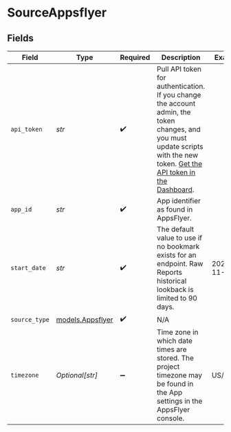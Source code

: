 # SourceAppsflyer


## Fields

| Field                                                                                                                                                                                                                                                 | Type                                                                                                                                                                                                                                                  | Required                                                                                                                                                                                                                                              | Description                                                                                                                                                                                                                                           | Example                                                                                                                                                                                                                                               |
| ----------------------------------------------------------------------------------------------------------------------------------------------------------------------------------------------------------------------------------------------------- | ----------------------------------------------------------------------------------------------------------------------------------------------------------------------------------------------------------------------------------------------------- | ----------------------------------------------------------------------------------------------------------------------------------------------------------------------------------------------------------------------------------------------------- | ----------------------------------------------------------------------------------------------------------------------------------------------------------------------------------------------------------------------------------------------------- | ----------------------------------------------------------------------------------------------------------------------------------------------------------------------------------------------------------------------------------------------------- |
| `api_token`                                                                                                                                                                                                                                           | *str*                                                                                                                                                                                                                                                 | :heavy_check_mark:                                                                                                                                                                                                                                    | Pull API token for authentication. If you change the account admin, the token changes, and you must update scripts with the new token. <a href="https://support.appsflyer.com/hc/en-us/articles/360004562377">Get the API token in the Dashboard</a>. |                                                                                                                                                                                                                                                       |
| `app_id`                                                                                                                                                                                                                                              | *str*                                                                                                                                                                                                                                                 | :heavy_check_mark:                                                                                                                                                                                                                                    | App identifier as found in AppsFlyer.                                                                                                                                                                                                                 |                                                                                                                                                                                                                                                       |
| `start_date`                                                                                                                                                                                                                                          | *str*                                                                                                                                                                                                                                                 | :heavy_check_mark:                                                                                                                                                                                                                                    | The default value to use if no bookmark exists for an endpoint. Raw Reports historical lookback is limited to 90 days.                                                                                                                                | 2021-11-16                                                                                                                                                                                                                                            |
| `source_type`                                                                                                                                                                                                                                         | [models.Appsflyer](../models/appsflyer.md)                                                                                                                                                                                                            | :heavy_check_mark:                                                                                                                                                                                                                                    | N/A                                                                                                                                                                                                                                                   |                                                                                                                                                                                                                                                       |
| `timezone`                                                                                                                                                                                                                                            | *Optional[str]*                                                                                                                                                                                                                                       | :heavy_minus_sign:                                                                                                                                                                                                                                    | Time zone in which date times are stored. The project timezone may be found in the App settings in the AppsFlyer console.                                                                                                                             | US/Pacific                                                                                                                                                                                                                                            |